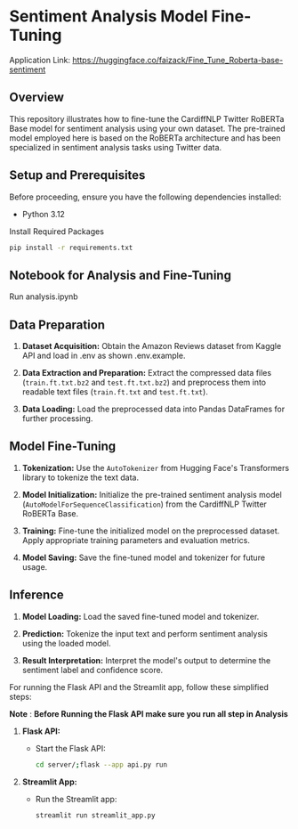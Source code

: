 # Sentiment Analysis Model Fine-Tuning 


Application Link: https://huggingface.co/faizack/Fine_Tune_Roberta-base-sentiment
## Overview

This repository illustrates how to fine-tune the CardiffNLP Twitter RoBERTa Base model for sentiment analysis using your own dataset. The pre-trained model employed here is based on the RoBERTa architecture and has been specialized in sentiment analysis tasks using Twitter data.

## Setup and Prerequisites

Before proceeding, ensure you have the following dependencies installed:

- Python 3.12

Install Required Packages

```bash
pip install -r requirements.txt
```

## Notebook for Analysis and Fine-Tuning
Run analysis.ipynb

## Data Preparation

1. **Dataset Acquisition:** Obtain the Amazon Reviews dataset from Kaggle API and load in .env as shown .env.example.

2. **Data Extraction and Preparation:** Extract the compressed data files (`train.ft.txt.bz2` and `test.ft.txt.bz2`) and preprocess them into readable text files (`train.ft.txt` and `test.ft.txt`).

3. **Data Loading:** Load the preprocessed data into Pandas DataFrames for further processing.

## Model Fine-Tuning

1. **Tokenization:** Use the `AutoTokenizer` from Hugging Face's Transformers library to tokenize the text data.

2. **Model Initialization:** Initialize the pre-trained sentiment analysis model (`AutoModelForSequenceClassification`) from the CardiffNLP Twitter RoBERTa Base.

3. **Training:** Fine-tune the initialized model on the preprocessed dataset. Apply appropriate training parameters and evaluation metrics.

4. **Model Saving:** Save the fine-tuned model and tokenizer for future usage.

## Inference

1. **Model Loading:** Load the saved fine-tuned model and tokenizer.

2. **Prediction:** Tokenize the input text and perform sentiment analysis using the loaded model.

3. **Result Interpretation:** Interpret the model's output to determine the sentiment label and confidence score.

For running the Flask API and the Streamlit app, follow these simplified steps:

**Note** : **Before Running the Flask API make sure you run all step in Analysis**

1. **Flask API:**

   - Start the Flask API:

     ```bash
     cd server/;flask --app api.py run
     ```

2. **Streamlit App:**

   - Run the Streamlit app:

     ```bash
     streamlit run streamlit_app.py
     ```